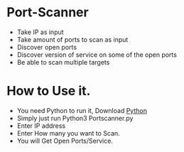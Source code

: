 # Port-Scanner
- Take IP as input
- Take amount of ports to scan as input
- Discover open ports
- Discover version of service on some of the open ports
- Be able to scan multiple targets

# How to Use it.
- You need Python to run it, Download [Python](https://www.python.org/downloads/)
- Simply just run Python3 Portscanner.py
- Enter IP address
- Enter How many you want to Scan.
- You will Get Open Ports/Service.
